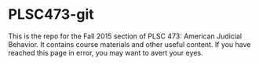 # PLSC473-git
This is the repo for the Fall 2015 section of PLSC 473: American Judicial Behavior. 
It contains course materials and other useful content. If you have reached this 
page in error, you may want to avert your eyes.
